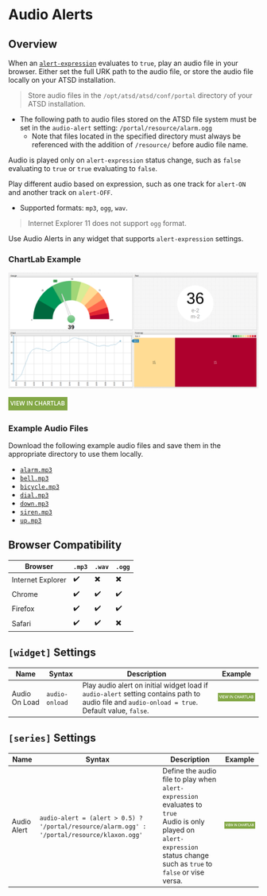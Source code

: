 # Audio Alerts

## Overview

When an [`alert-expression`](../syntax/alert-expression.md) evaluates to `true`, play an audio file in your browser. Either set the full URK path to the audio file, or store the  audio file locally on your ATSD installation.

> Store audio files in the `/opt/atsd/atsd/conf/portal` directory of your ATSD installation.

* The following path to audio files stored on the ATSD file system must be set in the `audio-alert` setting: `/portal/resource/alarm.ogg`
  * Note that files located in the specified directory must always be referenced with the addition of `/resource/` before audio file name.

Audio is played only on `alert-expression` status change, such as `false` evaluating to `true` or `true` evaluating to `false`.

Play different audio based on expression, such as one track for `alert-ON` and another track on `alert-OFF`.

* Supported formats: `mp3`, `ogg`, `wav`.

> Internet Explorer 11 does not support `ogg` format.

Use Audio Alerts in any widget that supports `alert-expression` settings.

### **ChartLab** Example

![](./images/audio-alert-example.png)

[![](../images/button.png)](https://apps.axibase.com/chartlab/10662e8d#fullscreen)

### Example Audio Files

Download the following example audio files and save them in the appropriate directory to use them locally.

* [`alarm.mp3`](https://apps.axibase.com/chartlab/portal/alarm.mp3)
* [`bell.mp3`](https://apps.axibase.com/chartlab/portal/bell.mp3)
* [`bicycle.mp3`](https://apps.axibase.com/chartlab/portal/bicycle.mp3)
* [`dial.mp3`](https://apps.axibase.com/chartlab/portal/dial.mp3)
* [`down.mp3`](https://apps.axibase.com/chartlab/portal/down.mp3)
* [`siren.mp3`](https://apps.axibase.com/chartlab/portal/siren.mp3)
* [`up.mp3`](https://apps.axibase.com/chartlab/portal/up.mp3)

## Browser Compatibility

Browser | `.mp3` | `.wav` | `.ogg`
--|--|--|--
Internet Explorer | :heavy_check_mark: | :heavy_multiplication_x: | :heavy_multiplication_x:
Chrome | :heavy_check_mark: | :heavy_check_mark: | :heavy_check_mark:
Firefox | :heavy_check_mark: | :heavy_check_mark: | :heavy_check_mark:
Safari | :heavy_check_mark: | :heavy_check_mark: | :heavy_multiplication_x:

## `[widget]` Settings

Name | Syntax | Description | Example
--|--|--|--
Audio On Load | `audio-onload` | Play audio alert on initial widget load if `audio-alert` setting contains path to audio file and `audio-onload = true`.<br>Default value, `false`.| [![](../images/button.png)](https://apps.axibase.com/chartlab/59a834f3/5/)

## `[series]` Settings

Name | Syntax | Description | Example |
--|--|--|--
Audio Alert | `audio-alert = (alert > 0.5) ? '/portal/resource/alarm.ogg' : '/portal/resource/klaxon.ogg'` | Define the audio file to play when `alert-expression` evaluates to `true`<br>Audio is only played on `alert-expression` status change such as `true` to `false` or vise versa. | [![](../images/button.png)](https://apps.axibase.com/chartlab/59a834f3/2/)